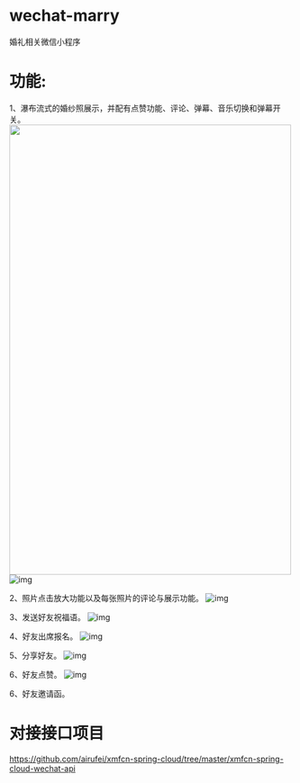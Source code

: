 # wechat-marry
婚礼相关微信小程序

# 功能:

1、瀑布流式的婚纱照展示，并配有点赞功能、评论、弹幕、音乐切换和弹幕开关。
<img src="https://github.com/airufei/wechat-marry/blob/master/images/other/%E5%BE%AE%E4%BF%A1%E5%9B%BE%E7%89%87_20191110182810.png" width=500px height=800px />
![img](https://github.com/airufei/wechat-marry/blob/master/images/other/%E5%BE%AE%E4%BF%A1%E5%9B%BE%E7%89%87_20191110182810.png)

2、照片点击放大功能以及每张照片的评论与展示功能。
![img](https://github.com/airufei/wechat-marry/blob/master/images/other/%E5%BE%AE%E4%BF%A1%E5%9B%BE%E7%89%87_20191110182837.png)

3、发送好友祝福语。
![img](https://github.com/airufei/wechat-marry/blob/master/images/other/%E5%BE%AE%E4%BF%A1%E5%9B%BE%E7%89%87_20191110182842.png)

  
4、好友出席报名。
![img](https://github.com/airufei/wechat-marry/blob/master/images/other/%E5%BE%AE%E4%BF%A1%E5%9B%BE%E7%89%87_20191110182847.png)

5、分享好友。
![img](https://github.com/airufei/wechat-marry/blob/master/images/other/%E5%BE%AE%E4%BF%A1%E5%9B%BE%E7%89%87_20191110182824.png)

6、好友点赞。
![img](https://github.com/airufei/wechat-marry/blob/master/images/other/%E5%BE%AE%E4%BF%A1%E5%9B%BE%E7%89%87_20191110182830.png)


6、好友邀请函。

# 对接接口项目
https://github.com/airufei/xmfcn-spring-cloud/tree/master/xmfcn-spring-cloud-wechat-api
